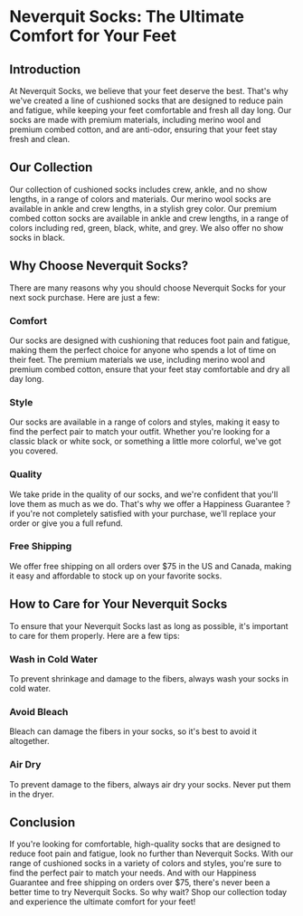 # Neverquit Socks: The Ultimate Comfort for Your Feet

## Introduction

At Neverquit Socks, we believe that your feet deserve the best. That's why we've created a line of cushioned socks that are designed to reduce pain and fatigue, while keeping your feet comfortable and fresh all day long. Our socks are made with premium materials, including merino wool and premium combed cotton, and are anti-odor, ensuring that your feet stay fresh and clean.

## Our Collection

Our collection of cushioned socks includes crew, ankle, and no show lengths, in a range of colors and materials. Our merino wool socks are available in ankle and crew lengths, in a stylish grey color. Our premium combed cotton socks are available in ankle and crew lengths, in a range of colors including red, green, black, white, and grey. We also offer no show socks in black.

## Why Choose Neverquit Socks?

There are many reasons why you should choose Neverquit Socks for your next sock purchase. Here are just a few:

### Comfort

Our socks are designed with cushioning that reduces foot pain and fatigue, making them the perfect choice for anyone who spends a lot of time on their feet. The premium materials we use, including merino wool and premium combed cotton, ensure that your feet stay comfortable and dry all day long.

### Style

Our socks are available in a range of colors and styles, making it easy to find the perfect pair to match your outfit. Whether you're looking for a classic black or white sock, or something a little more colorful, we've got you covered.

### Quality

We take pride in the quality of our socks, and we're confident that you'll love them as much as we do. That's why we offer a Happiness Guarantee ? if you're not completely satisfied with your purchase, we'll replace your order or give you a full refund.

### Free Shipping

We offer free shipping on all orders over $75 in the US and Canada, making it easy and affordable to stock up on your favorite socks.

## How to Care for Your Neverquit Socks

To ensure that your Neverquit Socks last as long as possible, it's important to care for them properly. Here are a few tips:

### Wash in Cold Water

To prevent shrinkage and damage to the fibers, always wash your socks in cold water.

### Avoid Bleach

Bleach can damage the fibers in your socks, so it's best to avoid it altogether.

### Air Dry

To prevent damage to the fibers, always air dry your socks. Never put them in the dryer.

## Conclusion

If you're looking for comfortable, high-quality socks that are designed to reduce foot pain and fatigue, look no further than Neverquit Socks. With our range of cushioned socks in a variety of colors and styles, you're sure to find the perfect pair to match your needs. And with our Happiness Guarantee and free shipping on orders over $75, there's never been a better time to try Neverquit Socks. So why wait? Shop our collection today and experience the ultimate comfort for your feet!